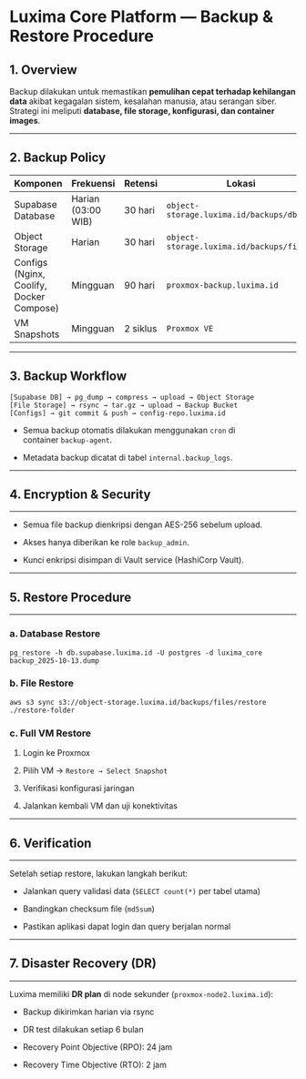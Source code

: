 # Luxima Core Platform — Backup & Restore Procedure

## 1. Overview
Backup dilakukan untuk memastikan **pemulihan cepat terhadap kehilangan data** akibat kegagalan sistem, kesalahan manusia, atau serangan siber.  
Strategi ini meliputi **database, file storage, konfigurasi, dan container images**.

---

## 2. Backup Policy

| Komponen | Frekuensi | Retensi | Lokasi |
|-----------|------------|-----------|----------|
| Supabase Database | Harian (03:00 WIB) | 30 hari | `object-storage.luxima.id/backups/db/` |
| Object Storage | Harian | 30 hari | `object-storage.luxima.id/backups/files/` |
| Configs (Nginx, Coolify, Docker Compose) | Mingguan | 90 hari | `proxmox-backup.luxima.id` |
| VM Snapshots | Mingguan | 2 siklus | `Proxmox VE` |

---

## 3. Backup Workflow

```plaintext
[Supabase DB] → pg_dump → compress → upload → Object Storage
[File Storage] → rsync → tar.gz → upload → Backup Bucket
[Configs] → git commit & push → config-repo.luxima.id
```

-   Semua backup otomatis dilakukan menggunakan `cron` di container `backup-agent`.

-   Metadata backup dicatat di tabel `internal.backup_logs`.

* * * * *

## 4. Encryption & Security
-------------------------

-   Semua file backup dienkripsi dengan AES-256 sebelum upload.

-   Akses hanya diberikan ke role `backup_admin`.

-   Kunci enkripsi disimpan di Vault service (HashiCorp Vault).

* * * * *

## 5. Restore Procedure
---------------------

### a. Database Restore

`pg_restore -h db.supabase.luxima.id -U postgres -d luxima_core backup_2025-10-13.dump`

### b. File Restore

`aws s3 sync s3://object-storage.luxima.id/backups/files/restore ./restore-folder`

### c. Full VM Restore

1.  Login ke Proxmox

2.  Pilih VM → `Restore → Select Snapshot`

3.  Verifikasi konfigurasi jaringan

4.  Jalankan kembali VM dan uji konektivitas

* * * * *

## 6. Verification
----------------

Setelah setiap restore, lakukan langkah berikut:

-   Jalankan query validasi data (`SELECT count(*)` per tabel utama)

-   Bandingkan checksum file (`md5sum`)

-   Pastikan aplikasi dapat login dan query berjalan normal

* * * * *

## 7. Disaster Recovery (DR)
--------------------------

Luxima memiliki **DR plan** di node sekunder (`proxmox-node2.luxima.id`):

-   Backup dikirimkan harian via rsync

-   DR test dilakukan setiap 6 bulan

-   Recovery Point Objective (RPO): 24 jam

-   Recovery Time Objective (RTO): 2 jam



